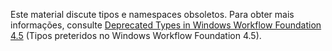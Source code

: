 Este material discute tipos e namespaces obsoletos. Para obter mais informações, consulte [Deprecated Types in Windows Workflow Foundation 4.5](https://aka.ms/wfdeprecatedtypes) (Tipos preteridos no Windows Workflow Foundation 4.5).